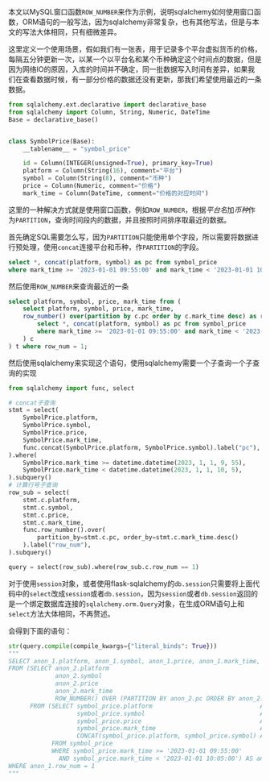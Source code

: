 本文以MySQL窗口函数`ROW_NUMBER`来作为示例，说明sqlalchemy如何使用窗口函数，ORM语句的一般写法，因为sqlalchemy非常复杂，也有其他写法，但是与本文的写法大体相同，只有细微差异。


这里定义一个使用场景，假如我们有一张表，用于记录多个平台虚拟货币的价格，每隔五分钟更新一次，以某一个以平台名和某个币种确定这个时间点的数据，但是因为网络IO的原因，入库的时间并不确定，同一批数据写入时间有差异，如果我们在查看数据时候，有一部分价格的数据还没有更新，那我们希望使用最近的一条数据。

```python
from sqlalchemy.ext.declarative import declarative_base
from sqlalchemy import Column, String, Numeric, DateTime
Base = declarative_base()


class SymbolPrice(Base):
    __tablename__ = "symbol_price"

    id = Column(INTEGER(unsigned=True), primary_key=True)
    platform = Column(String(16), comment="平台")
    symbol = Column(String(8), comment="币种")
    price = Column(Numeric, comment="价格")
    mark_time = Column(DateTime, comment="价格的对应时间")
```

这里的一种解决方式就是使用窗口函数，例如`ROW_NUMBER`，根据*平台名*加*币种*作为`PARTITION`，查询时间段内的数据，并且按照时间排序取最近的数据。

首先确定SQL需要怎么写，因为`PARTITION`只能使用单个字段，所以需要将数据进行预处理，使用`concat`连接平台和币种，作`PARTITION`的字段。

```sql
select *, concat(platform, symbol) as pc from symbol_price
where mark_time >= '2023-01-01 09:55:00' and mark_time < '2023-01-01 10:05:00'
```

然后使用`ROW_NUMBER`来查询最近的一条

```sql
select platform, symbol, price, mark_time from (
    select platform, symbol, price, mark_time,
    row_number() over(partition by c.pc order by c.mark_time desc) as row_num from (
        select *, concat(platform, symbol) as pc from symbol_price
        where mark_time >= '2023-01-01 09:55:00' and mark_time < '2023-01-01 10:05:00'
    ) c
) t where row_num = 1;
```

然后使用sqlalchemy来实现这个语句，使用sqlalchemy需要一个子查询一个子查询的实现

```python
from sqlalchemy import func, select

# concat子查询
stmt = select(
    SymbolPrice.platform,
    SymbolPrice.symbol,
    SymbolPrice.price,
    SymbolPrice.mark_time,
    func.concat(SymbolPrice.platform, SymbolPrice.symbol).label("pc"),
).where(
    SymbolPrice.mark_time >= datetime.datetime(2023, 1, 1, 9, 55),
    SymbolPrice.mark_time < datetime.datetime(2023, 1, 1, 10, 5),
).subquery()
# 计算行号子查询
row_sub = select(
    stmt.c.platform,
    stmt.c.symbol,
    stmt.c.price,
    stmt.c.mark_time,
    func.row_number().over(
        partition_by=stmt.c.pc, order_by=stmt.c.mark_time.desc()
    ).label("row_num"),
).subquery()

query = select(row_sub).where(row_sub.c.row_num == 1)
```

对于使用`session`对象，或者使用flask-sqlalchemy的`db.session`只需要将上面代码中的`select`改成`session`或者`db.session`，因为`session`或者`db.session`返回的是一个绑定数据库连接的`sqlalchemy.orm.Query`对象，在生成ORM语句上和`select`方法大体相同，不再赘述。

会得到下面的语句：

```python
str(query.compile(compile_kwargs={"literal_binds": True}))
"""
SELECT anon_1.platform, anon_1.symbol, anon_1.price, anon_1.mark_time, anon_1.row_num
FROM (SELECT anon_2.platform                                                           AS platform,
             anon_2.symbol                                                             AS symbol,
             anon_2.price                                                              AS price,
             anon_2.mark_time                                                          AS mark_time,
             ROW_NUMBER() OVER (PARTITION BY anon_2.pc ORDER BY anon_2.mark_time DESC) AS row_num
      FROM (SELECT symbol_price.platform                              AS platform,
                   symbol_price.symbol                                AS symbol,
                   symbol_price.price                                 AS price,
                   symbol_price.mark_time                             AS mark_time,
                   CONCAT(symbol_price.platform, symbol_price.symbol) AS pc
            FROM symbol_price
            WHERE symbol_price.mark_time >= '2023-01-01 09:55:00'
              AND symbol_price.mark_time < '2023-01-01 10:05:00') AS anon_2) AS anon_1
WHERE anon_1.row_num = 1
"""
```

